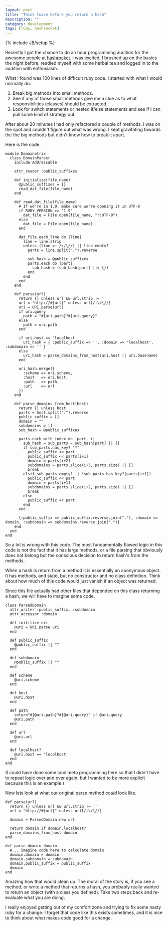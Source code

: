 ```yaml
---
layout: post
title: "Think twice before you return a hash"
description: ""
category: development
tags: [ruby, hashrocket]
---
```

{% include JB/setup %}

Recently I got the chance to do an hour programming audition for the awesome
people at [hashrocket](http://www.hashrocket.com). I was excited, I brushed up on
the basics the night before, readied myself with some herbal tea and logged in
to the audition with enthusiasm.

What I found was 100 lines of difficult ruby code.  I started with what I would
normally do:

1. Break big methods into small methods.
2. See if any of those small methods give me a clue as to what responsibilities
(classes) should be extracted.
3. Look for switch statements or nested if/else statements and see if I can pull
some kind of strategy out.

After about 20 minutes I had only refactored a couple of methods.  I was on the
spot and couldn't figure out what was wrong.  I kept gravitating towards the
the big methods but didn't know how to break it apart.

Here is the code.

    module Domainatrix
      class DomainParser
        include Addressable

        attr_reader :public_suffixes

        def initialize(file_name)
          @public_suffixes = {}
          read_dat_file(file_name)
        end

        def read_dat_file(file_name)
          # If we're in 1.9, make sure we're opening it in UTF-8
          if RUBY_VERSION >= '1.9'
            dat_file = File.open(file_name, "r:UTF-8")
          else
            dat_file = File.open(file_name)
          end

          dat_file.each_line do |line|
            line = line.strip
            unless (line =~ /\/\//) || line.empty?
              parts = line.split(".").reverse

              sub_hash = @public_suffixes
              parts.each do |part|
                sub_hash = (sub_hash[part] ||= {})
              end
            end
          end
        end

        def parse(url)
          return {} unless url && url.strip != ''
          url = "http://#{url}" unless url[/:\/\//]
          uri = URI.parse(url)
          if uri.query
            path = "#{uri.path}?#{uri.query}"
          else
            path = uri.path
          end

          if uri.host == 'localhost'
            uri_hash = { :public_suffix => '', :domain => 'localhost', :subdomain => '' }
          else
            uri_hash = parse_domains_from_host(uri.host || uri.basename)
          end

          uri_hash.merge({
            :scheme => uri.scheme,
            :host   => uri.host,
            :path   => path,
            :url    => url
          })
        end

        def parse_domains_from_host(host)
          return {} unless host
          parts = host.split(".").reverse
          public_suffix = []
          domain = ""
          subdomains = []
          sub_hash = @public_suffixes

          parts.each_with_index do |part, i|
            sub_hash = sub_parts = sub_hash[part] || {}
            if sub_parts.has_key? "*"
              public_suffix << part
              public_suffix << parts[i+1]
              domain = parts[i+2]
              subdomains = parts.slice(i+3, parts.size) || []
              break
            elsif sub_parts.empty? || !sub_parts.has_key?(parts[i+1])
              public_suffix << part
              domain = parts[i+1]
              subdomains = parts.slice(i+2, parts.size) || []
              break
            else
              public_suffix << part
            end
          end

          {:public_suffix => public_suffix.reverse.join("."), :domain => domain, :subdomain => subdomains.reverse.join(".")}
        end
      end
    end

So a lot is wrong with this code.  The most fundamentally flawed logic in this
code is not the fact that it has large methods, or a file parsing that obviously
does not belong but the conscious decision to return hash's from the methods.

When a hash is return from a method it is essentially an anonymous object.  It
has methods, and state, but no constructor and no class definition.  Think about
how much of this code would just vanish if an object was returned.

Since this file actually had other files that depended on this class returning
a hash, we will have to imagine some code.

    class ParsedDomain
      attr_writer :public_suffix, :subdomain
      attr_accessor :domain

      def initilize uri
        @uri = URI.parse uri
      end

      def public_suffix
        @public_suffix || ""
      end

      def subdomain
        @public_suffix || ""
      end

      def scheme
        @uri.scheme
      end

      def host
        @uri.host
      end

      def path
        return"#{@uri.path}?#{@uri.query}" if @uri.query
        @uri.path
      end

      def url
        @uri.url
      end

      def localhost?
        @uri.host == 'localhost'
      end
    end

(I could have done some cool meta programming here so that I didn't have to repeat
logic over and over again, but I wanted to be more explicit because this is an
example.)

Now lets look at what our original parse method *could* look like.


    def parse(url)
      return {} unless url && url.strip != ''
      url = "http://#{url}" unless url[/:\/\//]

      domain = ParsedDomain.new url

      return domain if domain.localhost?
      parse_domains_from_host domain
    end

    def parse_domain domain
      #... imagine code here to calculate domain
      domain.domain = domain
      domain.subdomain = subdomain
      domain.public_suffix = public_suffix
      domain
    end

Amazing how that would clean up.  The moral of the story is, if you see a method,
or write a method that returns a hash, you probably really wanted to return an
object (with a class you defined).  Take two steps back and re-evaluate what you
are doing.

I really enjoyed getting out of my comfort zone and trying to fix some nasty ruby
for a change.  I forget that code like this exists sometimes, and it is nice to
think about what makes code good for a change.

